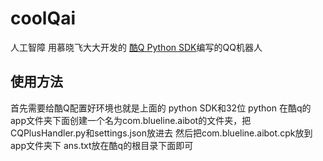 # coolQai
人工智障
用慕晓飞大大开发的 [酷Q Python SDK](https://gitee.com/muxiaofei/coolq_sdk_x/wikis/pages?sort_id=1427712&doc_id=287242 "酷Q Python SDK")编写的QQ机器人
## 使用方法
首先需要给酷Q配置好环境也就是上面的 python SDK和32位 python
在酷q的app文件夹下面创建一个名为com.blueline.aibot的文件夹，把CQPlusHandler.py和settings.json放进去
然后把com.blueline.aibot.cpk放到app文件夹下
ans.txt放在酷q的根目录下面即可
